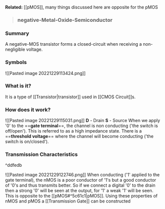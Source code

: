 **Related:** [[pMOS]], many things discussed here are opposite for the pMOS

> ### negative-Metal-Oxide-Semiconductor

### Summary
A negative-MOS transistor forms a closed-circuit when receiving a non-negligible voltage.

### Symbols
![[Pasted image 20221229113424.png]]

### What is it?
It is a type of [[Transistor|transistor]] used in [[CMOS Circuit]]s.

### How does it work?
![[Pasted image 20221229115031.png]]
**D** - Drain
**S** - Source
When we apply '0' to the ==**gate terminal**==, the channel is non conducting ('the switch is off/open'). This is referred to as a high impedance state.
There is a ==**threshold voltage**== where the channel will become conducting ('the switch is on/closed').

### Transmission Characteristics

^ddfedb

![[Pasted image 20221229122746.png]]
When conducting ('1' applied to the gate terminal), the nMOS is a poor conductor of '1's but a good conductor of '0's and thus transmits better. So if we connect a digital '0' to the drain then a strong '0' will be seen at the output, for '1' a weak '1' will be seen. This is opposite to the [[pMOS#^5c61c1|pMOS]].
Using these properties of nMOS and pMOS a [[Transmission Gate]] can be constructed